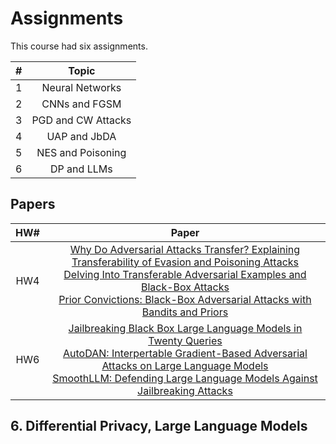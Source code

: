 # Assignments 
This course had six assignments.

| \# | Topic |
| :--------: | :---: |
| 1 | Neural Networks |
| 2 | CNNs and FGSM |
| 3 | PGD and CW Attacks |
| 4 | UAP and JbDA |
| 5 | NES and Poisoning |
| 6 | DP and LLMs |

## Papers 
| HW\# | Paper |
| :--: | :---: | 
| HW4 | [Why Do Adversarial Attacks Transfer? Explaining Transferability of Evasion and Poisoning Attacks](https://arxiv.org/pdf/1809.02861)<br>[Delving Into Transferable Adversarial Examples and Black-Box Attacks](https://arxiv.org/pdf/1611.02770)<br>[Prior Convictions: Black-Box Adversarial Attacks with Bandits and Priors](https://arxiv.org/pdf/1807.07978) |
| HW6 | [Jailbreaking Black Box Large Language Models in Twenty Queries](https://arxiv.org/abs/2310.08419)<br>[AutoDAN: Interpertable Gradient-Based Adversarial Attacks on Large Language Models](https://arxiv.org/abs/2310.15140v2)<br>[SmoothLLM: Defending Large Language Models Against Jailbreaking Attacks](https://arxiv.org/pdf/2310.03684) |

## 6. Differential Privacy, Large Language Models
